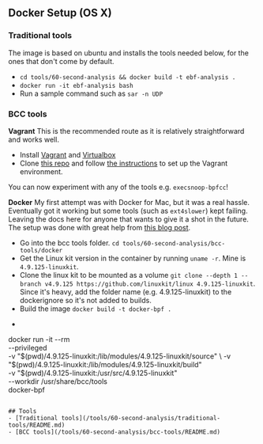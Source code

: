 ## Docker Setup (OS X)

### Traditional tools
The image is based on ubuntu and installs the tools needed below, for the ones that don't come by default.
- `cd tools/60-second-analysis && docker build -t ebf-analysis .`
- `docker run -it ebf-analysis bash`
- Run a sample command such as `sar -n UDP`

### BCC tools
**Vagrant**
This is the recommended route as it is relatively straightforward and works well.
- Install [Vagrant](https://www.vagrantup.com/downloads) and [Virtualbox](https://www.virtualbox.org/wiki/Downloads)
- Clone [this repo](https://github.com/OpeOnikute/vagrant-bcctools.git) and follow [the instructions](https://github.com/OpeOnikute/vagrant-bcctools#usage) to set up the Vagrant environment.

You can now experiment with any of the tools e.g. `execsnoop-bpfcc`!

**Docker**
My first attempt was with Docker for Mac, but it was a real hassle. Eventually got it working but some tools (such as `ext4slower`) kept failing. Leaving the docs here for anyone that wants to give it a shot in the future.
The setup was done with great help from [this blog post](https://petermalmgren.com/docker-mac-bpf-perf/).
- Go into the bcc tools folder. `cd tools/60-second-analysis/bcc-tools/docker`
- Get the Linux kit version in the container by running `uname -r`. Mine is `4.9.125-linuxkit`.
- Clone the linux kit to be mounted as a volume `git clone --depth 1 --branch v4.9.125 https://github.com/linuxkit/linux 4.9.125-linuxkit`. Since it's heavy, add the folder name (e.g. 4.9.125-linuxkit) to the dockerignore so it's not added to builds.
- Build the image `docker build -t docker-bpf .`
- ```
docker run -it --rm \
  --privileged \
  -v "$(pwd)/4.9.125-linuxkit:/lib/modules/4.9.125-linuxkit/source" \
  -v "$(pwd)/4.9.125-linuxkit:/lib/modules/4.9.125-linuxkit/build" \
  -v "$(pwd)/4.9.125-linuxkit:/usr/src/4.9.125-linuxkit" \
  --workdir /usr/share/bcc/tools \
  docker-bpf
```

## Tools
- [Traditional tools](/tools/60-second-analysis/traditional-tools/README.md)
- [BCC tools](/tools/60-second-analysis/bcc-tools/README.md)